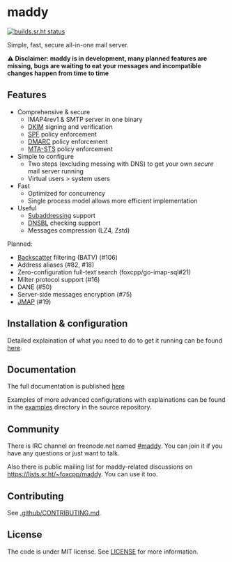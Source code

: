 # maddy

[![builds.sr.ht status](https://builds.sr.ht/~emersion/maddy.svg)](https://builds.sr.ht/~emersion/maddy?)

Simple, fast, secure all-in-one mail server.

**⚠️ Disclaimer: maddy is in development, many planned features are
missing, bugs are waiting to eat your messages and incompatible
changes happen from time to time**

## Features

- Comprehensive & secure
  - IMAP4rev1 & SMTP server in one binary
  - [DKIM][dkim] signing and verification
  - [SPF][spf] policy enforcement
  - [DMARC][dmarc] policy enforcement
  - [MTA-STS][mtasts] policy enforcement
- Simple to configure
  - Two steps (excluding messing with DNS) to get your own
    _secure_ mail server running
  - Virtual users > system users
- Fast
  - Optimized for concurrency
  - Single process model allows more efficient implementation
- Useful
  - [Subaddressing][subaddr] support
  - [DNSBL][dnsbl] checking support
  - Messages compression (LZ4, Zstd)

Planned:

- [Backscatter][backscatter] filtering (BATV) (#106)
- Address aliases (#82, #18)
- Zero-configuration full-text search (foxcpp/go-imap-sql#21)
- Milter protocol support (#16)
- DANE (#50)
- Server-side messages encryption (#75)
- [JMAP](https://jmap.io) (#19)

## Installation & configuration

Detailed explaination of what you need to do to get it running can be found
[here][setup-tutorial].

## Documentation

The full documentation is published [here](https://foxcpp.dev/maddy/)

Examples of more advanced configurations with explainations can be found in the
[examples](examples/) directory in the source repository.

## Community

There is IRC channel on freenode.net named
[#maddy](https://webchat.freenode.net/#maddy). You can join it if you have
any questions or just want to talk.

Also there is public mailing list for maddy-related discussions on
https://lists.sr.ht/~foxcpp/maddy. You can use it too.

## Contributing

See [.github/CONTRIBUTING.md](.github/CONTRIBUTING.md).

## License

The code is under MIT license. See [LICENSE](LICENSE) for more information.

[dkim]: https://blog.returnpath.com/how-to-explain-dkim-in-plain-english-2/
[spf]: https://blog.returnpath.com/how-to-explain-spf-in-plain-english/
[dmarc]: https://blog.returnpath.com/how-to-explain-dmarc-in-plain-english/
[mtasts]: https://www.hardenize.com/blog/mta-sts
[subaddr]: https://en.wikipedia.org/wiki/Email_address#Sub-addressing
[dnsbl]: https://en.wikipedia.org/wiki/DNSBL
[backscatter]: https://en.wikipedia.org/wiki/Backscatter_(e-mail)

[setup-tutorial]: https://foxcpp.dev/maddy/tutorial/setting-up/
